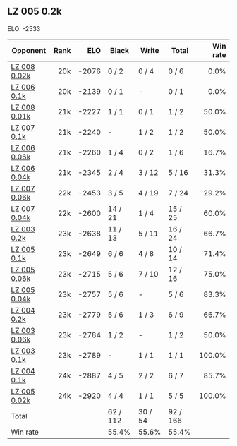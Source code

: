 ## LZ 005 0.2k ##

ELO: -2533

Opponent | Rank | ELO | Black | Write | Total | Win rate
---------|-----:|----:|-------|-------|-------|-------:
[LZ 008 0.02k](LZ%20008%200.02k.md) | 20k | -2076 | 0 / 2 | 0 / 4 | 0 / 6 | 0.0%
[LZ 006 0.1k](LZ%20006%200.1k.md) | 20k | -2139 | 0 / 1 | - | 0 / 1 | 0.0%
[LZ 008 0.01k](LZ%20008%200.01k.md) | 21k | -2227 | 1 / 1 | 0 / 1 | 1 / 2 | 50.0%
[LZ 007 0.1k](LZ%20007%200.1k.md) | 21k | -2240 | - | 1 / 2 | 1 / 2 | 50.0%
[LZ 006 0.06k](LZ%20006%200.06k.md) | 21k | -2260 | 1 / 4 | 0 / 2 | 1 / 6 | 16.7%
[LZ 006 0.04k](LZ%20006%200.04k.md) | 21k | -2345 | 2 / 4 | 3 / 12 | 5 / 16 | 31.3%
[LZ 007 0.06k](LZ%20007%200.06k.md) | 22k | -2453 | 3 / 5 | 4 / 19 | 7 / 24 | 29.2%
[LZ 007 0.04k](LZ%20007%200.04k.md) | 22k | -2600 | 14 / 21 | 1 / 4 | 15 / 25 | 60.0%
[LZ 003 0.2k](LZ%20003%200.2k.md) | 23k | -2638 | 11 / 13 | 5 / 11 | 16 / 24 | 66.7%
[LZ 005 0.1k](LZ%20005%200.1k.md) | 23k | -2649 | 6 / 6 | 4 / 8 | 10 / 14 | 71.4%
[LZ 005 0.06k](LZ%20005%200.06k.md) | 23k | -2715 | 5 / 6 | 7 / 10 | 12 / 16 | 75.0%
[LZ 005 0.04k](LZ%20005%200.04k.md) | 23k | -2757 | 5 / 6 | - | 5 / 6 | 83.3%
[LZ 004 0.2k](LZ%20004%200.2k.md) | 23k | -2779 | 5 / 6 | 1 / 3 | 6 / 9 | 66.7%
[LZ 003 0.06k](LZ%20003%200.06k.md) | 23k | -2784 | 1 / 2 | - | 1 / 2 | 50.0%
[LZ 003 0.1k](LZ%20003%200.1k.md) | 23k | -2789 | - | 1 / 1 | 1 / 1 | 100.0%
[LZ 004 0.1k](LZ%20004%200.1k.md) | 24k | -2887 | 4 / 5 | 2 / 2 | 6 / 7 | 85.7%
[LZ 005 0.02k](LZ%20005%200.02k.md) | 24k | -2920 | 4 / 4 | 1 / 1 | 5 / 5 | 100.0%
Total | | | 62 / 112 | 30 / 54 | 92 / 166 | 
Win rate| | | 55.4% | 55.6% | 55.4% | 

